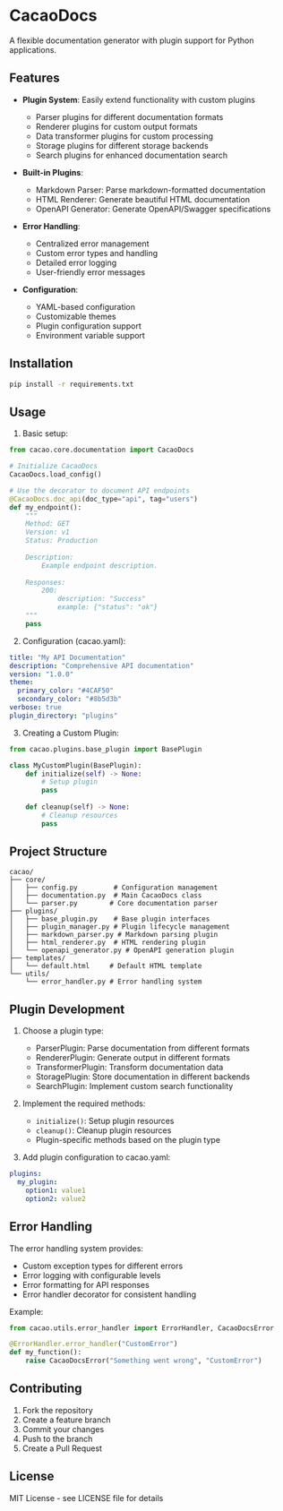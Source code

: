 # CacaoDocs

A flexible documentation generator with plugin support for Python applications.

## Features

- **Plugin System**: Easily extend functionality with custom plugins
  - Parser plugins for different documentation formats
  - Renderer plugins for custom output formats
  - Data transformer plugins for custom processing
  - Storage plugins for different storage backends
  - Search plugins for enhanced documentation search

- **Built-in Plugins**:
  - Markdown Parser: Parse markdown-formatted documentation
  - HTML Renderer: Generate beautiful HTML documentation
  - OpenAPI Generator: Generate OpenAPI/Swagger specifications

- **Error Handling**:
  - Centralized error management
  - Custom error types and handling
  - Detailed error logging
  - User-friendly error messages

- **Configuration**:
  - YAML-based configuration
  - Customizable themes
  - Plugin configuration support
  - Environment variable support

## Installation

```bash
pip install -r requirements.txt
```

## Usage

1. Basic setup:

```python
from cacao.core.documentation import CacaoDocs

# Initialize CacaoDocs
CacaoDocs.load_config()

# Use the decorator to document API endpoints
@CacaoDocs.doc_api(doc_type="api", tag="users")
def my_endpoint():
    """
    Method: GET
    Version: v1
    Status: Production
    
    Description:
        Example endpoint description.
    
    Responses:
        200:
            description: "Success"
            example: {"status": "ok"}
    """
    pass
```

2. Configuration (cacao.yaml):

```yaml
title: "My API Documentation"
description: "Comprehensive API documentation"
version: "1.0.0"
theme:
  primary_color: "#4CAF50"
  secondary_color: "#8b5d3b"
verbose: true
plugin_directory: "plugins"
```

3. Creating a Custom Plugin:

```python
from cacao.plugins.base_plugin import BasePlugin

class MyCustomPlugin(BasePlugin):
    def initialize(self) -> None:
        # Setup plugin
        pass
        
    def cleanup(self) -> None:
        # Cleanup resources
        pass
```

## Project Structure

```
cacao/
├── core/
│   ├── config.py         # Configuration management
│   ├── documentation.py  # Main CacaoDocs class
│   └── parser.py        # Core documentation parser
├── plugins/
│   ├── base_plugin.py    # Base plugin interfaces
│   ├── plugin_manager.py # Plugin lifecycle management
│   ├── markdown_parser.py # Markdown parsing plugin
│   ├── html_renderer.py  # HTML rendering plugin
│   └── openapi_generator.py # OpenAPI generation plugin
├── templates/
│   └── default.html     # Default HTML template
└── utils/
    └── error_handler.py # Error handling system
```

## Plugin Development

1. Choose a plugin type:
   - ParserPlugin: Parse documentation from different formats
   - RendererPlugin: Generate output in different formats
   - TransformerPlugin: Transform documentation data
   - StoragePlugin: Store documentation in different backends
   - SearchPlugin: Implement custom search functionality

2. Implement the required methods:
   - `initialize()`: Setup plugin resources
   - `cleanup()`: Cleanup plugin resources
   - Plugin-specific methods based on the plugin type

3. Add plugin configuration to cacao.yaml:

```yaml
plugins:
  my_plugin:
    option1: value1
    option2: value2
```

## Error Handling

The error handling system provides:

- Custom exception types for different errors
- Error logging with configurable levels
- Error formatting for API responses
- Error handler decorator for consistent handling

Example:

```python
from cacao.utils.error_handler import ErrorHandler, CacaoDocsError

@ErrorHandler.error_handler("CustomError")
def my_function():
    raise CacaoDocsError("Something went wrong", "CustomError")
```

## Contributing

1. Fork the repository
2. Create a feature branch
3. Commit your changes
4. Push to the branch
5. Create a Pull Request

## License

MIT License - see LICENSE file for details
